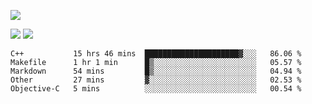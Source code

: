 ![](https://github-profile-summary-cards.vercel.app/api/cards/profile-details?username=nic-obert&theme=monokai)

![](https://github-profile-summary-cards.vercel.app/api/cards/stats?username=nic-obert&theme=monokai)
![](https://github-profile-summary-cards.vercel.app/api/cards/most-commit-language?username=nic-obert&theme=monokai)

<!--START_SECTION:waka-->
```text
C++           15 hrs 46 mins  █████████████████████▓░░░   86.06 % 
Makefile      1 hr 1 min      █▒░░░░░░░░░░░░░░░░░░░░░░░   05.57 % 
Markdown      54 mins         █▒░░░░░░░░░░░░░░░░░░░░░░░   04.94 % 
Other         27 mins         ▓░░░░░░░░░░░░░░░░░░░░░░░░   02.53 % 
Objective-C   5 mins          ░░░░░░░░░░░░░░░░░░░░░░░░░   00.54 % 
```
<!--END_SECTION:waka-->
